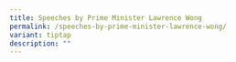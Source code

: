```yaml
---
title: Speeches by Prime Minister Lawrence Wong
permalink: /speeches-by-prime-minister-lawrence-wong/
variant: tiptap
description: ""
---
```

